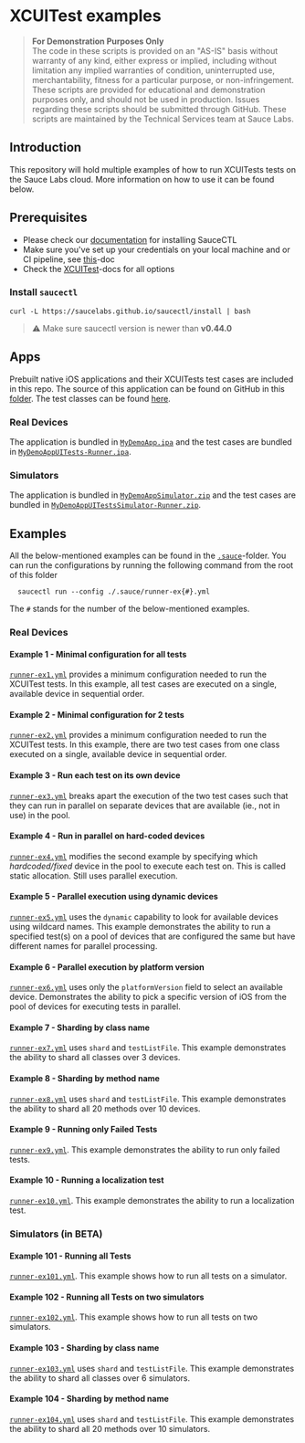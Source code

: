 # XCUITest examples

> **For Demonstration Purposes Only**\
> The code in these scripts is provided on an "AS-IS" basis without warranty of any kind, either express or implied,
> including without limitation any implied warranties of condition, uninterrupted use, merchantability, fitness for a
> particular purpose, or non-infringement. These scripts are provided for educational and demonstration purposes only, 
> and should not be used in production. Issues regarding these scripts should be submitted through GitHub. These scripts
> are maintained by the Technical Services team at Sauce Labs.

## Introduction
This repository will hold multiple examples of how to run XCUITests tests on the Sauce Labs cloud.
More information on how to use it can be found below.

## Prerequisites
- Please check our [documentation](https://docs.saucelabs.com/testrunner-toolkit/installation) for installing SauceCTL
- Make sure you've set up your credentials on your local machine and or CI pipeline, see
  [this](https://docs.saucelabs.com/testrunner-toolkit/installation#associating-your-sauce-labs-account)-doc
- Check the [XCUITest](https://docs.saucelabs.com/testrunner-toolkit/configuration/xcuitest/index.html)-docs for all options

### Install `saucectl`
```shell
curl -L https://saucelabs.github.io/saucectl/install | bash
```

> ⚠️ Make sure saucectl version is newer than **v0.44.0**

## Apps
Prebuilt native iOS applications and their XCUITests test cases are included in this repo. The source of this application
can be found on GitHub in this [folder](https://github.com/saucelabs/my-demo-app-ios).
The test classes can be found [here](https://github.com/saucelabs/my-demo-app-ios/tree/main/My%20Demo%20AppUITests/Tests).

### Real Devices
The application is bundled in [`MyDemoApp.ipa`](./apps/MyDemoApp.ipa)
and the test cases are bundled in [`MyDemoAppUITests-Runner.ipa`](./apps/MyDemoAppUITests-Runner.ipa).

### Simulators
The application is bundled in [`MyDemoAppSimulator.zip`](./apps/MyDemoAppSimulator.zip)
and the test cases are bundled in [`MyDemoAppUITestsSimulator-Runner.zip`](./apps/MyDemoAppUITestsSimulator-Runner.zip).


## Examples
All the below-mentioned examples can be found in the [`.sauce`](/.sauce)-folder. You can run the configurations by running
the following command from the root of this folder

      saucectl run --config ./.sauce/runner-ex{#}.yml

The `#` stands for the number of the below-mentioned examples.

### Real Devices

#### Example 1 - Minimal configuration for all tests
[`runner-ex1.yml`](/.sauce/runner-ex1.yml) provides a minimum configuration needed to run the XCUITest tests.
In this example, all test cases are executed on a single, available device in sequential order.

#### Example 2 - Minimal configuration for 2 tests
[`runner-ex2.yml`](/.sauce/runner-ex2.yml) provides a minimum configuration needed to run the XCUITest tests.
In this example, there are two test cases from one class executed on a single, available device in sequential order.

#### Example 3 - Run each test on its own device
[`runner-ex3.yml`](/.sauce/runner-ex3.yml) breaks apart the execution of the two test cases such that they can run in 
parallel on separate devices that are available (ie., not in use) in the pool.

#### Example 4 - Run in parallel on hard-coded devices
[`runner-ex4.yml`](/.sauce/runner-ex4.yml) modifies the second example by specifying which *hardcoded/fixed* device in 
the pool to execute each test on. This is called static allocation. Still uses parallel execution.

#### Example 5 - Parallel execution using dynamic devices
[`runner-ex5.yml`](/.sauce/runner-ex5.yml) uses the `dynamic` capability to look for available devices using wildcard 
names. This example demonstrates the ability to run a specified test(s) on a pool of devices that are configured the same 
but have different names for parallel processing.

#### Example 6 - Parallel execution by platform version
[`runner-ex6.yml`](/.sauce/runner-ex6.yml) uses only the `platformVersion` field to select an available device.
Demonstrates the ability to pick a specific version of iOS from the pool of devices for executing tests in parallel.

#### Example 7 - Sharding by class name
[`runner-ex7.yml`](/.sauce/runner-ex7.yml) uses `shard` and `testListFile`. This example demonstrates the ability to shard all classes over 3 devices.

#### Example 8 - Sharding by method name
[`runner-ex8.yml`](/.sauce/runner-ex8.yml) uses `shard` and `testListFile`. This example demonstrates the ability to shard all 20 methods over 10 devices.

#### Example 9 - Running only Failed Tests
[`runner-ex9.yml`](/.sauce/runner-ex9.yml). This example demonstrates the ability to run only failed tests.

#### Example 10 - Running a localization test
[`runner-ex10.yml`](/.sauce/runner-ex10.yml). This example demonstrates the ability to run a localization test.

### Simulators (in BETA)

#### Example 101 - Running all Tests
[`runner-ex101.yml`](/.sauce/runner-ex101.yml). This example shows how to run all tests on a simulator.

#### Example 102 - Running all Tests on two simulators
[`runner-ex102.yml`](/.sauce/runner-ex102.yml). This example shows how to run all tests on two simulators.

#### Example 103 - Sharding by class name
[`runner-ex103.yml`](/.sauce/runner-ex103.yml) uses `shard` and `testListFile`. This example demonstrates the ability to shard all classes over 6 simulators.

#### Example 104 - Sharding by method name
[`runner-ex104.yml`](/.sauce/runner-ex104.yml) uses `shard` and `testListFile`. This example demonstrates the ability to shard all 20 methods over 10 simulators.
